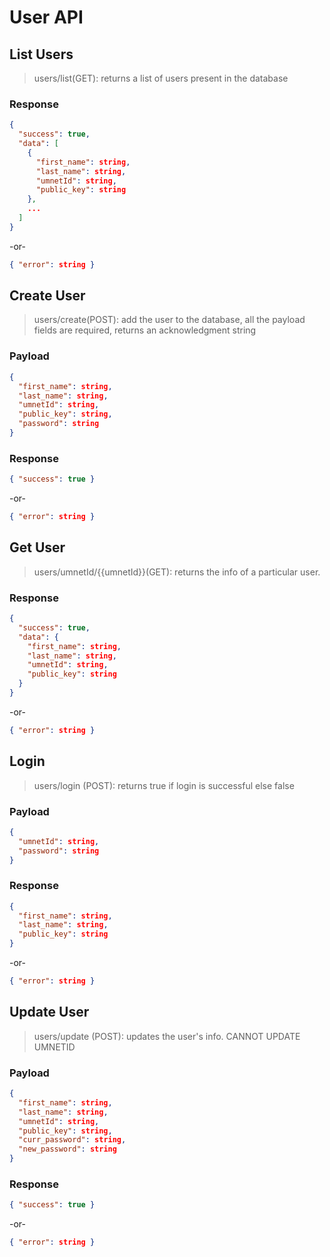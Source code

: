 # User API

## List Users

> users/list(GET): returns a list of users present in the database

### Response

```json
{
  "success": true,
  "data": [
    {
      "first_name": string,
      "last_name": string,
      "umnetId": string,
      "public_key": string
    },
    ...
  ]
}
```

-or-

```json
{ "error": string }
```

## Create User

> users/create(POST): add the user to the database, all the payload fields are required, returns an acknowledgment string

### Payload

```json
{
  "first_name": string,
  "last_name": string,
  "umnetId": string,
  "public_key": string,
  "password": string
}
```

### Response

```json
{ "success": true }
```

-or-

```json
{ "error": string }
```

## Get User

> users/umnetId/{{umnetId}}(GET): returns the info of a particular user.

### Response

```json
{
  "success": true,
  "data": {
    "first_name": string,
    "last_name": string,
    "umnetId": string,
    "public_key": string
  }
}
```

-or-

```json
{ "error": string }
```

## Login

> users/login (POST): returns true if login is successful else false

### Payload

```json
{
  "umnetId": string,
  "password": string
}
```

### Response

```json
{
  "first_name": string,
  "last_name": string,
  "public_key": string
}
```

-or-

```json
{ "error": string }
```

## Update User

> users/update (POST): updates the user's info. CANNOT UPDATE UMNETID

### Payload

```json
{
  "first_name": string,
  "last_name": string,
  "umnetId": string,
  "public_key": string,
  "curr_password": string,
  "new_password": string
}
```

### Response

```json
{ "success": true }
```

-or-

```json
{ "error": string }
```
